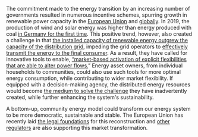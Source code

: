 The commitment made to the energy transition by an increasing number of governments resulted in numerous incentive schemes, spurring growth in renewable power capacity in the [European Union](https://www.sciencedirect.com/science/article/pii/S2211467X19300951) and [globally](https://www.ren21.net/wp-content/uploads/2019/05/gsr_2019_full_report_en.pdf). In 2019, the production of wind and solar energy was higher than energy produced with coal [in Germany for the first time](https://www.energy-charts.de/energy.htm?source=all-sources&period=annual&year=all). This positive trend, however, also created a challenge in that [the installed capacity of renewable energy outgrew the capacity of the distribution grid](https://www.wiley.com/en-us/Integration+of+Distributed+Generation+in+the+Power+System-p-9780470643372), impeding the grid operators to [effectively transmit the energy to the final consumer](https://ec.europa.eu/energy/sites/ener/files/documents/EG3%20Refined%20Recommendations_FINAL_clean.pdf). As a result, they have called for innovative tools to enable, [“market-based activation of explicit flexibilities that are able to alter power flows.](https://www.entsoe.eu/news/2019/04/16/a-toolbox-for-tsos-and-dsos-to-make-use-of-new-system-and-grid-services/)” Energy asset owners, from individual households to communities, could also use such tools for more optimal energy consumption, while contributing to wider market flexibility. If equipped with a decision-making agency, the distributed energy resources would become [the medium to solve the challenge](https://gridsingularity.medium.com/a-case-for-flexibility-markets-enabled-by-local-peer-to-peer-exchanges-43300b625cb5) they have inadvertently created, while further enhancing the system's sustainability.

A bottom-up, community energy model could transform our energy system to be more democratic, sustainable and stable. The European Union has recently laid [the legal foundations](https://gridsingularity.medium.com/energy-communities-a-game-changer-for-the-european-electricity-grid-fd588a3063b0) for this reconstruction and [other regulators](https://www.ferc.gov/media/ferc-order-no-2222-fact-sheet) are also supporting this market transformation.

